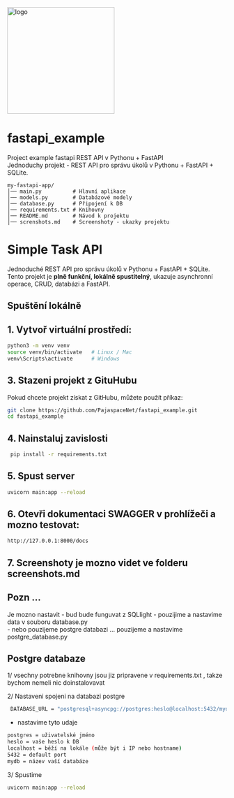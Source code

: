 


<img width="246" height="244" alt="logo" src="https://github.com/user-attachments/assets/7e2d6812-059d-42ab-9e48-1efa2bf735c9" />



# fastapi_example

Project example fastapi  REST API v Pythonu + FastAPI <br>
Jednoduchy projekt -  REST API pro správu úkolů v Pythonu + FastAPI + SQLite.

```
my-fastapi-app/
│── main.py          # Hlavní aplikace
│── models.py        # Databázové modely
│── database.py      # Připojení k DB
│── requirements.txt # Knihovny
│── README.md        # Návod k projektu
│── screnshots.md    # Screenshoty - ukazky projektu

```

# Simple Task API

Jednoduché REST API pro správu úkolů v Pythonu + FastAPI + SQLite.
Tento projekt je **plně funkční, lokálně spustitelný**, ukazuje asynchronní operace, CRUD, databázi a FastAPI.  

## Spuštění lokálně

## 1. Vytvoř virtuální prostředí:
```bash
python3 -m venv venv
source venv/bin/activate   # Linux / Mac
venv\Scripts\activate      # Windows
```

## 3. Stazeni projekt z GituHubu 

Pokud chcete projekt získat z GitHubu, můžete použít příkaz:

```bash
git clone https://github.com/PajaspaceNet/fastapi_example.git
cd fastapi_example
```

## 4. Nainstaluj zavislosti
```bash
 pip install -r requirements.txt
```
## 5. Spust server
```bash
uvicorn main:app --reload
```

## 6. Otevři dokumentaci SWAGGER  v prohlížeči a mozno testovat:
```bash
http://127.0.0.1:8000/docs
```
## 7. Screenshoty je mozno videt ve folderu screenshots.md

## Pozn ...
Je mozno nastavit -  bud bude funguvat z SQLlight  - pouzijime a nastavime data v souboru database.py<br>
                  - nebo pouzijeme  postgre databazi ... pouzijeme a nastavime postgre_database.py<br>

## Postgre databaze 
1/ vsechny potrebne knihovny jsou jiz pripravene v requirements.txt , takze bychom nemeli nic doinstalovavat

 2/ Nastaveni spojeni na databazi postgre 
```bash
 DATABASE_URL = "postgresql+asyncpg://postgres:heslo@localhost:5432/mydb"
```
 * nastavime tyto udaje 
```bash
postgres = uživatelské jméno
heslo = vaše heslo k DB
localhost = běží na lokále (může být i IP nebo hostname)
5432 = default port
mydb = název vaší databáze

```
3/ Spustime 

```bash
uvicorn main:app --reload
```


